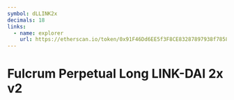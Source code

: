 ```yaml
---
symbol: dLLINK2x
decimals: 18
links:
  - name: explorer
    url: https://etherscan.io/token/0x91F46Dd6EE5f3F8CE83287897938f7858f5761e4
---
```


# Fulcrum Perpetual Long LINK-DAI 2x v2
